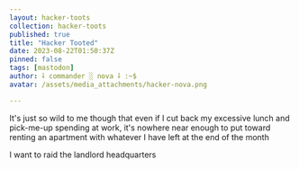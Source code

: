 ```yaml
---
layout: hacker-toots
collection: hacker-toots
published: true
title: "Hacker Tooted"
date: 2023-08-22T01:50:37Z
pinned: false
tags: [mastodon]
author: ⸸ commander ░ nova ⸸ :~$
avatar: /assets/media_attachments/hacker-nova.png

---
```


<p>It&#39;s just so wild to me though that even if I cut back my excessive lunch and pick-me-up spending at work, it&#39;s nowhere near enough to put toward renting an apartment with whatever I have left at the end of the month</p><p>I want to raid the landlord headquarters</p>


